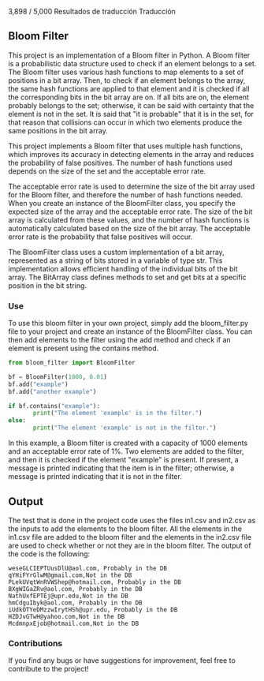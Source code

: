 3,898 / 5,000
Resultados de traducción
Traducción
## Bloom Filter
This project is an implementation of a Bloom filter in Python. A Bloom filter is a probabilistic data structure used to check if an element belongs to a set. The Bloom filter uses various hash functions to map elements to a set of positions in a bit array. Then, to check if an element belongs to the array, the same hash functions are applied to that element and it is checked if all the corresponding bits in the bit array are on. If all bits are on, the element probably belongs to the set; otherwise, it can be said with certainty that the element is not in the set. It is said that "it is probable" that it is in the set, for that reason that collisions can occur in which two elements produce the same positions in the bit array.

This project implements a Bloom filter that uses multiple hash functions, which improves its accuracy in detecting elements in the array and reduces the probability of false positives. The number of hash functions used depends on the size of the set and the acceptable error rate.

The acceptable error rate is used to determine the size of the bit array used for the Bloom filter, and therefore the number of hash functions needed. When you create an instance of the BloomFilter class, you specify the expected size of the array and the acceptable error rate. The size of the bit array is calculated from these values, and the number of hash functions is automatically calculated based on the size of the bit array. The acceptable error rate is the probability that false positives will occur.

The BloomFilter class uses a custom implementation of a bit array, represented as a string of bits stored in a variable of type str. This implementation allows efficient handling of the individual bits of the bit array. The BitArray class defines methods to set and get bits at a specific position in the bit string.

### Use
To use this bloom filter in your own project, simply add the bloom_filter.py file to your project and create an instance of the BloomFilter class. You can then add elements to the filter using the add method and check if an element is present using the contains method.

```python
from bloom_filter import BloomFilter

bf = BloomFilter(1000, 0.01)
bf.add("example")
bf.add("another example")

if bf.contains("example"):
       print("The element 'example' is in the filter.")
else:
       print("The element 'example' is not in the filter.")
```

In this example, a Bloom filter is created with a capacity of 1000 elements and an acceptable error rate of 1%. Two elements are added to the filter, and then it is checked if the element "example" is present. If present, a message is printed indicating that the item is in the filter; otherwise, a message is printed indicating that it is not in the filter.

## Output
The test that is done in the project code uses the files in1.csv and in2.csv as the inputs to add the elements to the bloom filter. All the elements in the in1.csv file are added to the bloom filter and the elements in the in2.csv file are used to check whether or not they are in the bloom filter. The output of the code is the following:

```
weseGLCIEPTUusDlU@aol.com, Probably in the DB
qYHiFYrGlwM@gmail.com,Not in the DB
PLekUVqtWnRVWShep@hotmail.com, Probably in the DB
BXgWIGaZRv@aol.com, Probably in the DB
NathUxfEPTEj@upr.edu,Not in the DB
hmCdguIbyk@aol.com, Probably in the DB
iUdkOTYeDMzzwIrytHSh@upr.edu, Probably in the DB
HZDJvGTwH@yahoo.com,Not in the DB
McdmnpxEjob@hotmail.com,Not in the DB
```

### Contributions
If you find any bugs or have suggestions for improvement, feel free to contribute to the project!
